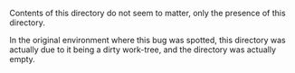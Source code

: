 Contents of this directory do not seem to matter, only the presence of this directory.

In the original environment where this bug was spotted, this directory was actually
due to it being a dirty work-tree, and the directory was actually empty.
